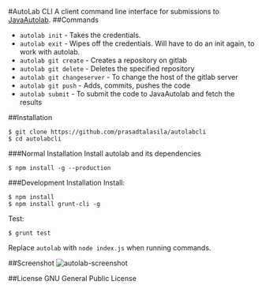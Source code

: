 #AutoLab CLI
A client command line interface for submissions to [JavaAutolab](https://github.com/prasadtalasila/JavaAutolab).
##Commands
* `autolab init` - Takes the credentials.
* `autolab exit` - Wipes off the credentials. Will have to do an init again, to work with autolab.
* `autolab git create` - Creates a repository on gitlab
* `autolab git delete` - Deletes the specified repository
* `autolab git changeserver` - To change the host of the gitlab server
* `autolab git push` - Adds, commits, pushes the code
* `autolab submit` -  To submit the code to JavaAutolab and fetch the results


##Installation
```
$ git clone https://github.com/prasadtalasila/autolabcli
$ cd autolabcli
```

###Normal Installation
Install autolab and its dependencies
 ```
$ npm install -g --production
 ```
###Development Installation
Install:
```
$ npm install
$ npm install grunt-cli -g
```
Test:
```
$ grunt test
```

Replace `autolab` with `node index.js` when running commands.

##Screenshot
![autolab-screenshot](https://cloud.githubusercontent.com/assets/13795788/21156451/e1d7cf04-c19b-11e6-9174-593ab68be76a.png)

##License
GNU General Public License